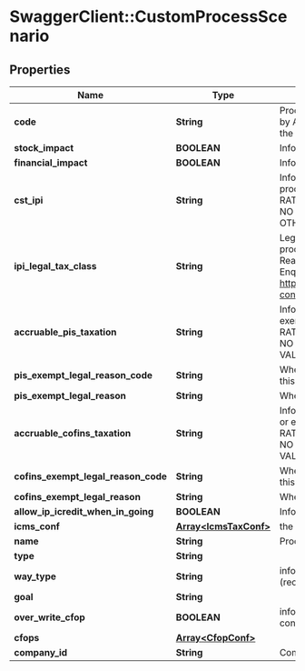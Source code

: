 # SwaggerClient::CustomProcessScenario

## Properties
Name | Type | Description | Notes
------------ | ------------- | ------------- | -------------
**code** | **String** | Process code to Identify this configuration, its is unique by Accounty Id or when standard, its has priority when the code match with the standard code. | 
**stock_impact** | **BOOLEAN** | Inform that the process has inventory impact. | [optional] 
**financial_impact** | **BOOLEAN** | Inform that the process has financial impact. | [optional] 
**cst_ipi** | **String** | Inform if this process is subject to IPI taxation on output process - &#39;T&#39;  # TAXABLE - &#39;Z&#39;  # TAXABLE WITH RATE&#x3D;0.00 - &#39;E&#39;  # EXEMPT - &#39;H&#39;  # SUSPENDED - &#39;N&#39;  # NO TAXABLE     - &#39;I&#39;  # IMMUNE - &#39;O&#39;  # OTHER - &#39;OZ&#39; # OTHER AND ZERO VALUES  | [optional] 
**ipi_legal_tax_class** | **String** | Legal tax classificação for IPI (enquadramento) When the processo has CST IPI 52 or 54, is mandatory inform Reason Code, see Anexo XIV - Código de Enquadramento Legal do IPI from  http://www.nfe.fazenda.gov.br/portal/exibirArquivo.aspx?conteudo&#x3D;mCnJajU4BKU&#x3D;  | [optional] 
**accruable_pis_taxation** | **String** | Inform if this item by nature is subject to PIS taxation or exempt - &#39;T&#39; # TAXABLE - &#39;Z&#39; # TAXABLE WITH RATE&#x3D;0.00 - &#39;E&#39; # EXEMPT - &#39;H&#39; # SUSPENDED - &#39;N&#39; # NO TAXABLE - &#39;O&#39; # OTHER - &#39;OZ&#39;# OTHER AND ZERO VALUES  | [optional] 
**pis_exempt_legal_reason_code** | **String** | When exempt, taxable with zero, suspended, not taxable, this field holds the official code number | [optional] 
**pis_exempt_legal_reason** | **String** | When specifi reason, this field has the description | [optional] 
**accruable_cofins_taxation** | **String** | Inform if this item by nature is subject to COFINS taxation or exempt - &#39;T&#39;  # TAXABLE - &#39;Z&#39;  # TAXABLE WITH RATE&#x3D;0.00 - &#39;E&#39;  # EXEMPT - &#39;H&#39;  # SUSPENDED - &#39;N&#39;  # NO TAXABLE     - &#39;O&#39;  # OTHER - &#39;OZ&#39; # OTHER AND ZERO VALUES  | [optional] 
**cofins_exempt_legal_reason_code** | **String** | When exempt, taxable with zero, suspended, not taxable, this field holds the official code number | [optional] 
**cofins_exempt_legal_reason** | **String** | When specifi reason, this field has the description | [optional] 
**allow_ip_icredit_when_in_going** | **BOOLEAN** | Inform that the process allow IPI credit to Input process | [optional] 
**icms_conf** | [**Array&lt;IcmsTaxConf&gt;**](IcmsTaxConf.md) | the map key is state code | [optional] 
**name** | **String** | Process name to Identify this configuration | 
**type** | **String** |  | [optional] 
**way_type** | **String** | inform if the transaction is an operation to internalizing (receive) item or value | [optional] 
**goal** | **String** |  | [optional] 
**over_write_cfop** | **BOOLEAN** | inform that the configuration process overwrites the cfop configuration. | [optional] 
**cfops** | [**Array&lt;CfopConf&gt;**](CfopConf.md) |  | [optional] 
**company_id** | **String** | Company ID | 


